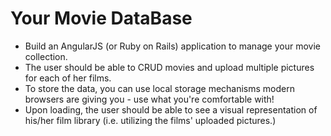 # Your Movie DataBase

  * Build an AngularJS (or Ruby on Rails) application to manage your movie collection.
  * The user should be able to CRUD movies and upload multiple pictures for each of her films.
  * To store the data, you can use local storage mechanisms modern browsers are giving you - use what you're comfortable with!
  * Upon loading, the user should be able to see a visual representation of his/her film library (i.e. utilizing the films' uploaded pictures.)
